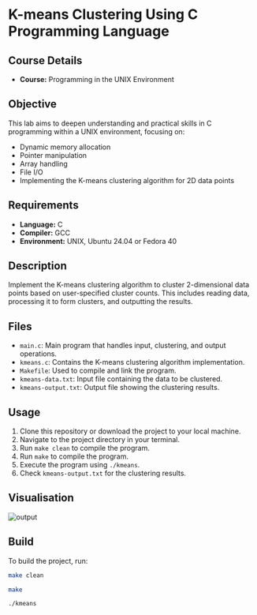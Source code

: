 # K-means Clustering Using C Programming Language


## Course Details
- **Course:** Programming in the UNIX Environment


## Objective
This lab aims to deepen understanding and practical skills in C programming within a UNIX environment, focusing on:
- Dynamic memory allocation
- Pointer manipulation
- Array handling
- File I/O
- Implementing the K-means clustering algorithm for 2D data points

## Requirements
- **Language:** C
- **Compiler:** GCC
- **Environment:** UNIX, Ubuntu 24.04 or Fedora 40

## Description
Implement the K-means clustering algorithm to cluster 2-dimensional data points based on user-specified cluster counts. This includes reading data, processing it to form clusters, and outputting the results.

## Files
- `main.c`: Main program that handles input, clustering, and output operations.
- `kmeans.c`: Contains the K-means clustering algorithm implementation.
- `Makefile`: Used to compile and link the program.
- `kmeans-data.txt`: Input file containing the data to be clustered.
- `kmeans-output.txt`: Output file showing the clustering results.

## Usage
1. Clone this repository or download the project to your local machine.
2. Navigate to the project directory in your terminal.
3. Run `make clean` to compile the program.
4. Run `make` to compile the program.
5. Execute the program using `./kmeans`. 
6. Check `kmeans-output.txt` for the clustering results.

## Visualisation
![output](https://github.com/user-attachments/assets/a5ef5000-d3ca-47d9-86b5-ae25094cb53d)

## Build
To build the project, run:
```bash
make clean

make

./kmeans
